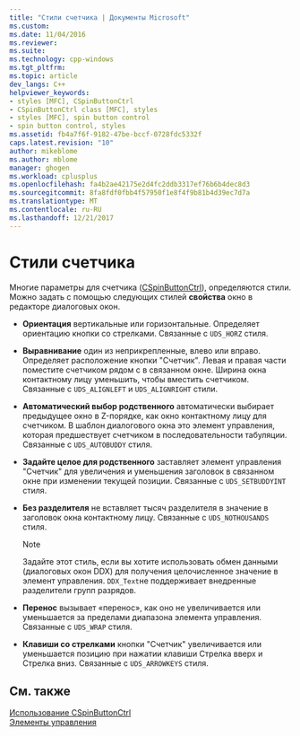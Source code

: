 ```yaml
---
title: "Стили счетчика | Документы Microsoft"
ms.custom: 
ms.date: 11/04/2016
ms.reviewer: 
ms.suite: 
ms.technology: cpp-windows
ms.tgt_pltfrm: 
ms.topic: article
dev_langs: C++
helpviewer_keywords:
- styles [MFC], CSpinButtonCtrl
- CSpinButtonCtrl class [MFC], styles
- styles [MFC], spin button control
- spin button control, styles
ms.assetid: fb4a7f6f-9182-47be-bccf-0728fdc5332f
caps.latest.revision: "10"
author: mikeblome
ms.author: mblome
manager: ghogen
ms.workload: cplusplus
ms.openlocfilehash: fa4b2ae42175e2d4fc2ddb3317ef76b6b4dec8d3
ms.sourcegitcommit: 8fa8fdf0fbb4f57950f1e8f4f9b81b4d39ec7d7a
ms.translationtype: MT
ms.contentlocale: ru-RU
ms.lasthandoff: 12/21/2017
---
```

# <a name="spin-button-styles"></a>Стили счетчика
Многие параметры для счетчика ([CSpinButtonCtrl](../mfc/reference/cspinbuttonctrl-class.md)), определяются стили. Можно задать с помощью следующих стилей **свойства** окно в редакторе диалоговых окон.  
  
-   **Ориентация** вертикальные или горизонтальные. Определяет ориентацию кнопки со стрелками. Связанные с `UDS_HORZ` стиля.  
  
-   **Выравнивание** один из неприкрепленные, влево или вправо. Определяет расположение кнопки "Счетчик". Левая и правая части поместите счетчиком рядом с в связанном окне. Ширина окна контактному лицу уменьшить, чтобы вместить счетчиком. Связанные с `UDS_ALIGNLEFT` и `UDS_ALIGNRIGHT` стили.  
  
-   **Автоматический выбор родственного** автоматически выбирает предыдущее окно в Z-порядке, как окно контактному лицу для счетчиком. В шаблон диалогового окна это элемент управления, которая предшествует счетчиком в последовательности табуляции. Связанные с `UDS_AUTOBUDDY` стиля.  
  
-   **Задайте целое для родственного** заставляет элемент управления "Счетчик" для увеличения и уменьшения заголовок в связанном окне при изменении текущей позиции. Связанные с `UDS_SETBUDDYINT` стиля.  
  
-   **Без разделителя** не вставляет тысяч разделителя в значение в заголовок окна контактному лицу. Связанные с `UDS_NOTHOUSANDS` стиля.  
  
    > [!NOTE]
    >  Задайте этот стиль, если вы хотите использовать обмен данными (диалоговых окон DDX) для получения целочисленное значение в элемент управления. `DDX_Text`не поддерживает внедренные разделители групп разрядов.  
  
-   **Перенос** вызывает «перенос», как оно не увеличивается или уменьшается за пределами диапазона элемента управления. Связанные с `UDS_WRAP` стиля.  
  
-   **Клавиши со стрелками** кнопки "Счетчик" увеличивается или уменьшается позицию при нажатии клавиши Стрелка вверх и Стрелка вниз. Связанные с `UDS_ARROWKEYS` стиля.  
  
## <a name="see-also"></a>См. также  
 [Использование CSpinButtonCtrl](../mfc/using-cspinbuttonctrl.md)   
 [Элементы управления](../mfc/controls-mfc.md)

